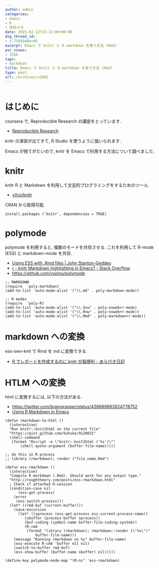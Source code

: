 ```yaml
---
author: admin
categories:
- Emacs
- R
- 技術メモ
date: 2015-02-12T15:12:00+00:00
dsq_thread_id:
- 3.7349348e+09
excerpt: Emacs で knitr と R markdown を使う方法 (Rmd)
pvc_views:
- 2166
tags:
- markdown
title: Emacs で knitr と R markdown を使う方法 (Rmd)
type: post
url: /archives/=2982
---
```


<img alt="" src="https://futurismo.biz/wp-content/uploads/emacs_logo.jpg"/>

はじめに
========

coursera で, Reproducible Research の講座をとっています.

-   [Reproducible Research](https://www.coursera.org/course/repdata)

knitr の演習が出てきて, R Studio を使うように強いられます.

Emacs が捨てがたいので, knitr を Emacs で利用する方法について調べました.

knitr
=====

knitr R と Markdown を利用して文芸的プログラミングをするためのツール.

-   [yihui/knitr](https://github.com/yihui/knitr)

CRAN から取得可能.

``` {.language}
install.packages ('knitr', dependencies = TRUE)
```

polymode
========

polymode を利用すると, 複数のモードを共存させる. これを利用して R-mode
(ESS) と markdown-mode を共存.

-   [Using ESS with .Rmd files | John
    Stanton-Geddes](http://johnstantongeddes.org/open%20science/2014/03/26/Rmd-polymode.html)
-   [r - knitr Markdown highlighting in Emacs? - Stack
    Overflow](http://stackoverflow.com/questions/16567348/knitr-markdown-highlighting-in-emacs)
-   <https://github.com/vspinu/polymode>

``` {.commonlisp}
;; MARKDOWN
(require  'poly-markdown)
(add-to-list 'auto-mode-alist '("\\.md" . poly-markdown-mode))

;; R modes
(require  'poly-R)
(add-to-list 'auto-mode-alist '("\\.Snw" . poly-noweb+r-mode)
(add-to-list 'auto-mode-alist '("\\.Rnw" . poly-noweb+r-mode))
(add-to-list 'auto-mode-alist '("\\.Rmd" . poly-markdown+r-mode))
```

markdown への変換
=================

ess-swv-knit で Rmd を md に変換できる.

-   [R でレポートを作成するのに knitr が超便利 -
    あらびき日記](http://d.hatena.ne.jp/a_bicky/20140221/1392941055#)

HTLM への変換
=============

html に変換するには, 以下の方法がある.

-   <https://twitter.com/braingrasper/status/436689893624778752>
-   [Using R Markdown in
    Emacs](http://roughtheory.com/posts/ess-rmarkdown.html)

``` {.commonlisp}
(defun rmarkdown-to-html ()
  (interactive)
  "Run knitr::knit2html on the current file"
  "https://gist.github.com/kohske/9128031"
  (shell-command
   (format "Rscript -e \"knitr::knit2html ('%s')\""
       (shell-quote-argument (buffer-file-name)))))

;; do this in R process
;; library (rmarkdown); render ("file_name.Rmd")

(defun ess-rmarkdown ()
  (interactive)
  "Compile R markdown (.Rmd). Should work for any output type."
  "http://roughtheory.com/posts/ess-rmarkdown.html"
  ; Check if attached R-session
  (condition-case nil
      (ess-get-process)
    (error 
     (ess-switch-process)))
  (let* ((rmd-buf (current-buffer)))
    (save-excursion
      (let* ((sprocess (ess-get-process ess-current-process-name))
         (sbuffer (process-buffer sprocess))
         (buf-coding (symbol-name buffer-file-coding-system))
         (R-cmd
          (format "library (rmarkdown); rmarkdown::render (\"%s\")"
              buffer-file-name)))
    (message "Running rmarkdown on %s" buffer-file-name)
    (ess-execute R-cmd 'buffer nil nil)
    (switch-to-buffer rmd-buf)
    (ess-show-buffer (buffer-name sbuffer) nil)))))

(define-key polymode-mode-map "\M-ns" 'ess-rmarkdown)
```
